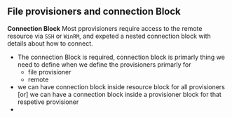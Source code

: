 ## File provisioners and connection Block
**Connection Block** Most pprovisioners require access to the remote resource via `SSH` or `WinRM`, and expeted a nested connection block with details about how to connect. 

- The connection Block is required, connection block is primarly thing we need to define when we define the provisioners primarly for 
    - file provisioner
    - remote 
- we can have connection block inside resource block for all provisioners [or] we can have a connection block inside a provisioner block for that respetive provisioner 
- 